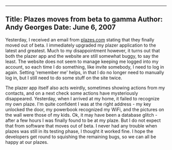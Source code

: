 -----
Title:  Plazes moves from beta to gamma
Author: Andy Georges
Date: June 6, 2007
----







Yesterday, I received an email from [plazes.com](http://plazes.com/)
stating that they finally moved out of beta. I immediately upgraded my
plazer application to the latest and greatest. Much to my disappointment
however, it turns out that both the plazer app and the website are still
somewhat buggy, to say the least. The website does not seem to manage
keeping me logged into my account, so each time I do something, like
invite somebody, I need to log in again. Setting 'remember me' helps, in
that I do no longer need to manually log in, but I still need to do some
stuff on the site twice.


The plazer app itself also acts weirdly, sometimes showing actions from
my contacts, and on a next check some actions have mysteriously
disappeared. Yesterday, when I arrived at my home, it failed to
recognize my own plaze. I'm quite confident I was at the right address -
my key unlocked the door, my powerbook recognized my WiFi, and the
pictures on the wall were those of my kids. Ok, it may have been a
database glitch - after a few hours I was finally found to be at my
plaze. But I do not expect that from software that moves out of beta. I
never had any trouble when plazes was still in its testing phase, I
thought it worked fine. I hope the developers get round to squishing the
remaining bugs, so we can all be happy at our plazes.




